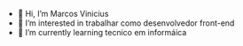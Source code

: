 - 👋 Hi, I’m Marcos Vinicius
- 👀 I’m interested in  trabalhar como  desenvolvedor front-end
- 🌱 I’m currently learning  tecnico em informáica

<!---
MarcosVinicin/MarcosVinicin is a ✨ special ✨ repository because its `README.md` (this file) appears on your GitHub profile.
You can click the Preview link to take a look at your changes.
--->
